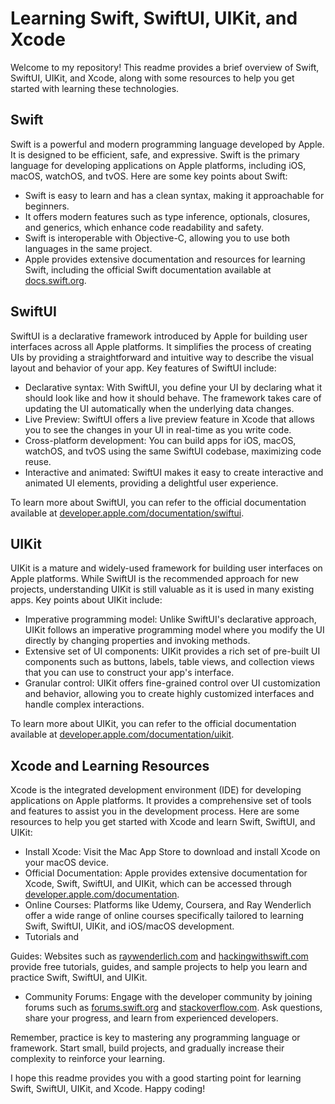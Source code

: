 # Learning Swift, SwiftUI, UIKit, and Xcode

Welcome to my repository! This readme provides a brief overview of Swift, SwiftUI, UIKit, and Xcode, along with some resources to help you get started with learning these technologies.

## Swift


Swift is a powerful and modern programming language developed by Apple. It is designed to be efficient, safe, and expressive. Swift is the primary language for developing applications on Apple platforms, including iOS, macOS, watchOS, and tvOS. Here are some key points about Swift:

- Swift is easy to learn and has a clean syntax, making it approachable for beginners.
- It offers modern features such as type inference, optionals, closures, and generics, which enhance code readability and safety.
- Swift is interoperable with Objective-C, allowing you to use both languages in the same project.
- Apple provides extensive documentation and resources for learning Swift, including the official Swift documentation available at [docs.swift.org](https://docs.swift.org/swift-book/).

## SwiftUI

SwiftUI is a declarative framework introduced by Apple for building user interfaces across all Apple platforms. It simplifies the process of creating UIs by providing a straightforward and intuitive way to describe the visual layout and behavior of your app. Key features of SwiftUI include:

- Declarative syntax: With SwiftUI, you define your UI by declaring what it should look like and how it should behave. The framework takes care of updating the UI automatically when the underlying data changes.
- Live Preview: SwiftUI offers a live preview feature in Xcode that allows you to see the changes in your UI in real-time as you write code.
- Cross-platform development: You can build apps for iOS, macOS, watchOS, and tvOS using the same SwiftUI codebase, maximizing code reuse.
- Interactive and animated: SwiftUI makes it easy to create interactive and animated UI elements, providing a delightful user experience.

To learn more about SwiftUI, you can refer to the official documentation available at [developer.apple.com/documentation/swiftui](https://developer.apple.com/documentation/swiftui).

## UIKit

UIKit is a mature and widely-used framework for building user interfaces on Apple platforms. While SwiftUI is the recommended approach for new projects, understanding UIKit is still valuable as it is used in many existing apps. Key points about UIKit include:

- Imperative programming model: Unlike SwiftUI's declarative approach, UIKit follows an imperative programming model where you modify the UI directly by changing properties and invoking methods.
- Extensive set of UI components: UIKit provides a rich set of pre-built UI components such as buttons, labels, table views, and collection views that you can use to construct your app's interface.
- Granular control: UIKit offers fine-grained control over UI customization and behavior, allowing you to create highly customized interfaces and handle complex interactions.

To learn more about UIKit, you can refer to the official documentation available at [developer.apple.com/documentation/uikit](https://developer.apple.com/documentation/uikit).

## Xcode and Learning Resources

Xcode is the integrated development environment (IDE) for developing applications on Apple platforms. It provides a comprehensive set of tools and features to assist you in the development process. Here are some resources to help you get started with Xcode and learn Swift, SwiftUI, and UIKit:

- Install Xcode: Visit the Mac App Store to download and install Xcode on your macOS device.
- Official Documentation: Apple provides extensive documentation for Xcode, Swift, SwiftUI, and UIKit, which can be accessed through [developer.apple.com/documentation](https://developer.apple.com/documentation).
- Online Courses: Platforms like Udemy, Coursera, and Ray Wenderlich offer a wide range of online courses specifically tailored to learning Swift, SwiftUI, UIKit, and iOS/macOS development.
- Tutorials and

 Guides: Websites such as [raywenderlich.com](https://www.raywenderlich.com/) and [hackingwithswift.com](https://www.hackingwithswift.com/) provide free tutorials, guides, and sample projects to help you learn and practice Swift, SwiftUI, and UIKit.
- Community Forums: Engage with the developer community by joining forums such as [forums.swift.org](https://forums.swift.org/) and [stackoverflow.com](https://stackoverflow.com/). Ask questions, share your progress, and learn from experienced developers.

Remember, practice is key to mastering any programming language or framework. Start small, build projects, and gradually increase their complexity to reinforce your learning.

I hope this readme provides you with a good starting point for learning Swift, SwiftUI, UIKit, and Xcode. Happy coding!